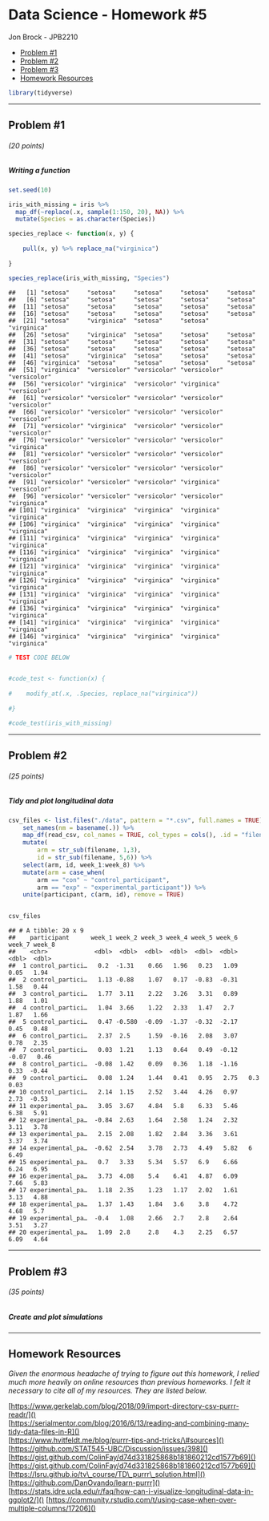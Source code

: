 Data Science - Homework \#5
================
Jon Brock - JPB2210

  - [Problem \#1](#problem-1)
  - [Problem \#2](#problem-2)
  - [Problem \#3](#problem-3)
  - [Homework Resources](#homework-resources)

``` r
library(tidyverse)
```

-----

## Problem \#1

###### (*20 points*)

##### *Writing a function*

``` r
set.seed(10)

iris_with_missing = iris %>% 
  map_df(~replace(.x, sample(1:150, 20), NA)) %>%
  mutate(Species = as.character(Species))
```

``` r
species_replace <- function(x, y) {
    
    pull(x, y) %>% replace_na("virginica")
    
}

species_replace(iris_with_missing, "Species")
```

    ##   [1] "setosa"     "setosa"     "setosa"     "setosa"     "setosa"    
    ##   [6] "setosa"     "setosa"     "setosa"     "setosa"     "setosa"    
    ##  [11] "setosa"     "setosa"     "setosa"     "setosa"     "setosa"    
    ##  [16] "setosa"     "setosa"     "setosa"     "setosa"     "setosa"    
    ##  [21] "setosa"     "virginica"  "setosa"     "setosa"     "virginica" 
    ##  [26] "setosa"     "virginica"  "setosa"     "setosa"     "setosa"    
    ##  [31] "setosa"     "setosa"     "setosa"     "setosa"     "setosa"    
    ##  [36] "setosa"     "setosa"     "setosa"     "setosa"     "setosa"    
    ##  [41] "setosa"     "virginica"  "setosa"     "setosa"     "setosa"    
    ##  [46] "virginica"  "setosa"     "setosa"     "setosa"     "setosa"    
    ##  [51] "virginica"  "versicolor" "versicolor" "versicolor" "versicolor"
    ##  [56] "versicolor" "virginica"  "versicolor" "virginica"  "versicolor"
    ##  [61] "versicolor" "versicolor" "versicolor" "versicolor" "versicolor"
    ##  [66] "versicolor" "versicolor" "versicolor" "versicolor" "versicolor"
    ##  [71] "versicolor" "virginica"  "versicolor" "versicolor" "versicolor"
    ##  [76] "versicolor" "versicolor" "versicolor" "versicolor" "virginica" 
    ##  [81] "versicolor" "versicolor" "versicolor" "versicolor" "versicolor"
    ##  [86] "versicolor" "versicolor" "versicolor" "versicolor" "versicolor"
    ##  [91] "versicolor" "versicolor" "versicolor" "virginica"  "versicolor"
    ##  [96] "versicolor" "versicolor" "versicolor" "versicolor" "virginica" 
    ## [101] "virginica"  "virginica"  "virginica"  "virginica"  "virginica" 
    ## [106] "virginica"  "virginica"  "virginica"  "virginica"  "virginica" 
    ## [111] "virginica"  "virginica"  "virginica"  "virginica"  "virginica" 
    ## [116] "virginica"  "virginica"  "virginica"  "virginica"  "virginica" 
    ## [121] "virginica"  "virginica"  "virginica"  "virginica"  "virginica" 
    ## [126] "virginica"  "virginica"  "virginica"  "virginica"  "virginica" 
    ## [131] "virginica"  "virginica"  "virginica"  "virginica"  "virginica" 
    ## [136] "virginica"  "virginica"  "virginica"  "virginica"  "virginica" 
    ## [141] "virginica"  "virginica"  "virginica"  "virginica"  "virginica" 
    ## [146] "virginica"  "virginica"  "virginica"  "virginica"  "virginica"

``` r
# TEST CODE BELOW


#code_test <- function(x) {
    
#    modify_at(.x, .Species, replace_na("virginica"))
    
#}

#code_test(iris_with_missing)
```

-----

## Problem \#2

###### (*25 points*)

##### *Tidy and plot longitudinal data*

``` r
csv_files <- list.files("./data", pattern = "*.csv", full.names = TRUE) %>%  
    set_names(nm = basename(.)) %>% 
    map_df(read_csv, col_names = TRUE, col_types = cols(), .id = "filename") %>% 
    mutate(
        arm = str_sub(filename, 1,3),
        id = str_sub(filename, 5,6)) %>% 
    select(arm, id, week_1:week_8) %>% 
    mutate(arm = case_when(
        arm == "con" ~ "control_participant",
        arm == "exp" ~ "experimental_participant")) %>% 
    unite(participant, c(arm, id), remove = TRUE)


csv_files
```

    ## # A tibble: 20 x 9
    ##    participant      week_1 week_2 week_3 week_4 week_5 week_6 week_7 week_8
    ##    <chr>             <dbl>  <dbl>  <dbl>  <dbl>  <dbl>  <dbl>  <dbl>  <dbl>
    ##  1 control_partici…   0.2  -1.31    0.66   1.96   0.23   1.09   0.05   1.94
    ##  2 control_partici…   1.13 -0.88    1.07   0.17  -0.83  -0.31   1.58   0.44
    ##  3 control_partici…   1.77  3.11    2.22   3.26   3.31   0.89   1.88   1.01
    ##  4 control_partici…   1.04  3.66    1.22   2.33   1.47   2.7    1.87   1.66
    ##  5 control_partici…   0.47 -0.580  -0.09  -1.37  -0.32  -2.17   0.45   0.48
    ##  6 control_partici…   2.37  2.5     1.59  -0.16   2.08   3.07   0.78   2.35
    ##  7 control_partici…   0.03  1.21    1.13   0.64   0.49  -0.12  -0.07   0.46
    ##  8 control_partici…  -0.08  1.42    0.09   0.36   1.18  -1.16   0.33  -0.44
    ##  9 control_partici…   0.08  1.24    1.44   0.41   0.95   2.75   0.3    0.03
    ## 10 control_partici…   2.14  1.15    2.52   3.44   4.26   0.97   2.73  -0.53
    ## 11 experimental_pa…   3.05  3.67    4.84   5.8    6.33   5.46   6.38   5.91
    ## 12 experimental_pa…  -0.84  2.63    1.64   2.58   1.24   2.32   3.11   3.78
    ## 13 experimental_pa…   2.15  2.08    1.82   2.84   3.36   3.61   3.37   3.74
    ## 14 experimental_pa…  -0.62  2.54    3.78   2.73   4.49   5.82   6      6.49
    ## 15 experimental_pa…   0.7   3.33    5.34   5.57   6.9    6.66   6.24   6.95
    ## 16 experimental_pa…   3.73  4.08    5.4    6.41   4.87   6.09   7.66   5.83
    ## 17 experimental_pa…   1.18  2.35    1.23   1.17   2.02   1.61   3.13   4.88
    ## 18 experimental_pa…   1.37  1.43    1.84   3.6    3.8    4.72   4.68   5.7 
    ## 19 experimental_pa…  -0.4   1.08    2.66   2.7    2.8    2.64   3.51   3.27
    ## 20 experimental_pa…   1.09  2.8     2.8    4.3    2.25   6.57   6.09   4.64

-----

## Problem \#3

###### (*35 points*)

##### *Create and plot simulations*

-----

## Homework Resources

*Given the enormous headache of trying to figure out this homework, I
relied much more heavily on online resources than previous homeworks. I
felt it necessary to cite all of my resources. They are listed below.*

[https://www.gerkelab.com/blog/2018/09/import-directory-csv-purrr-readr/]()  
[https://serialmentor.com/blog/2016/6/13/reading-and-combining-many-tidy-data-files-in-R]()  
[https://www.hvitfeldt.me/blog/purrr-tips-and-tricks/\#sources]()  
[https://github.com/STAT545-UBC/Discussion/issues/398]()  
[https://gist.github.com/ColinFay/d74d331825868b181860212cd1577b69]()  
[https://gist.github.com/ColinFay/d74d331825868b181860212cd1577b69]()  
[https://lsru.github.io/tv\_course/TD\_purrr\_solution.html]()
[https://github.com/DanOvando/learn-purrr]()
[https://stats.idre.ucla.edu/r/faq/how-can-i-visualize-longitudinal-data-in-ggplot2/]()
[https://community.rstudio.com/t/using-case-when-over-multiple-columns/17206]()
